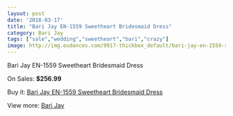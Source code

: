 ```yaml
---
layout: post
date: '2018-03-17'
title: "Bari Jay EN-1559 Sweetheart Bridesmaid Dress"
category: Bari Jay
tags: ["sale","wedding","sweetheart","bari","crazy"]
image: http://img.eudances.com/9917-thickbox_default/bari-jay-en-1559-sweetheart-bridesmaid-dress.jpg
---
```

Bari Jay EN-1559 Sweetheart Bridesmaid Dress

On Sales: **$256.99**
<a href="https://www.eudances.com/en/bari-jay/3263-bari-jay-en-1559-sweetheart-bridesmaid-dress.html"><amp-img layout="responsive" width="600" height="600" src="//img.eudances.com/9917-thickbox_default/bari-jay-en-1559-sweetheart-bridesmaid-dress.jpg" alt="Bari Jay EN-1559 Sweetheart Bridesmaid Dress 0" /></a>
<a href="https://www.eudances.com/en/bari-jay/3263-bari-jay-en-1559-sweetheart-bridesmaid-dress.html"><amp-img layout="responsive" width="600" height="600" src="//img.eudances.com/9921-thickbox_default/bari-jay-en-1559-sweetheart-bridesmaid-dress.jpg" alt="Bari Jay EN-1559 Sweetheart Bridesmaid Dress 1" /></a>
<a href="https://www.eudances.com/en/bari-jay/3263-bari-jay-en-1559-sweetheart-bridesmaid-dress.html"><amp-img layout="responsive" width="600" height="600" src="//img.eudances.com/9920-thickbox_default/bari-jay-en-1559-sweetheart-bridesmaid-dress.jpg" alt="Bari Jay EN-1559 Sweetheart Bridesmaid Dress 2" /></a>
<a href="https://www.eudances.com/en/bari-jay/3263-bari-jay-en-1559-sweetheart-bridesmaid-dress.html"><amp-img layout="responsive" width="600" height="600" src="//img.eudances.com/9919-thickbox_default/bari-jay-en-1559-sweetheart-bridesmaid-dress.jpg" alt="Bari Jay EN-1559 Sweetheart Bridesmaid Dress 3" /></a>
<a href="https://www.eudances.com/en/bari-jay/3263-bari-jay-en-1559-sweetheart-bridesmaid-dress.html"><amp-img layout="responsive" width="600" height="600" src="//img.eudances.com/9918-thickbox_default/bari-jay-en-1559-sweetheart-bridesmaid-dress.jpg" alt="Bari Jay EN-1559 Sweetheart Bridesmaid Dress 4" /></a>

Buy it: [Bari Jay EN-1559 Sweetheart Bridesmaid Dress](https://www.eudances.com/en/bari-jay/3263-bari-jay-en-1559-sweetheart-bridesmaid-dress.html "Bari Jay EN-1559 Sweetheart Bridesmaid Dress")

View more: [Bari Jay](https://www.eudances.com/en/56-bari-jay "Bari Jay")